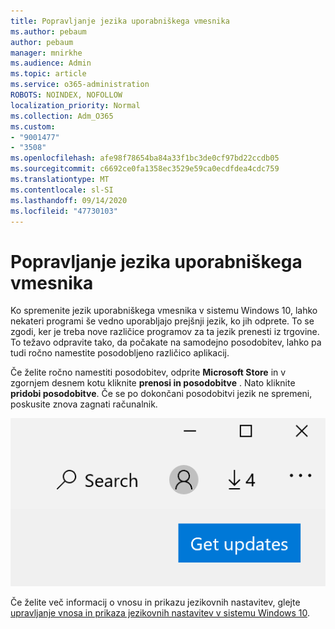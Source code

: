```yaml
---
title: Popravljanje jezika uporabniškega vmesnika
ms.author: pebaum
author: pebaum
manager: mnirkhe
ms.audience: Admin
ms.topic: article
ms.service: o365-administration
ROBOTS: NOINDEX, NOFOLLOW
localization_priority: Normal
ms.collection: Adm_O365
ms.custom:
- "9001477"
- "3508"
ms.openlocfilehash: afe98f78654ba84a33f1bc3de0cf97bd22ccdb05
ms.sourcegitcommit: c6692ce0fa1358ec3529e59ca0ecdfdea4cdc759
ms.translationtype: MT
ms.contentlocale: sl-SI
ms.lasthandoff: 09/14/2020
ms.locfileid: "47730103"
---
```

# <a name="fix-the-display-language-of-apps"></a>Popravljanje jezika uporabniškega vmesnika

Ko spremenite jezik uporabniškega vmesnika v sistemu Windows 10, lahko nekateri programi še vedno uporabljajo prejšnji jezik, ko jih odprete. To se zgodi, ker je treba nove različice programov za ta jezik prenesti iz trgovine. To težavo odpravite tako, da počakate na samodejno posodobitev, lahko pa tudi ročno namestite posodobljeno različico aplikacij.

Če želite ročno namestiti posodobitev, odprite **Microsoft Store** in v zgornjem desnem kotu kliknite **prenosi in posodobitve** . Nato kliknite **pridobi posodobitve**. Če se po dokončani posodobitvi jezik ne spremeni, poskusite znova zagnati računalnik.

![Pridobite posodobitve.](media/get-updates.png)

Če želite več informacij o vnosu in prikazu jezikovnih nastavitev, glejte [upravljanje vnosa in prikaza jezikovnih nastavitev v sistemu Windows 10](https://support.microsoft.com/help/4027670/windows-10-add-and-switch-input-and-display-language-preferences).
